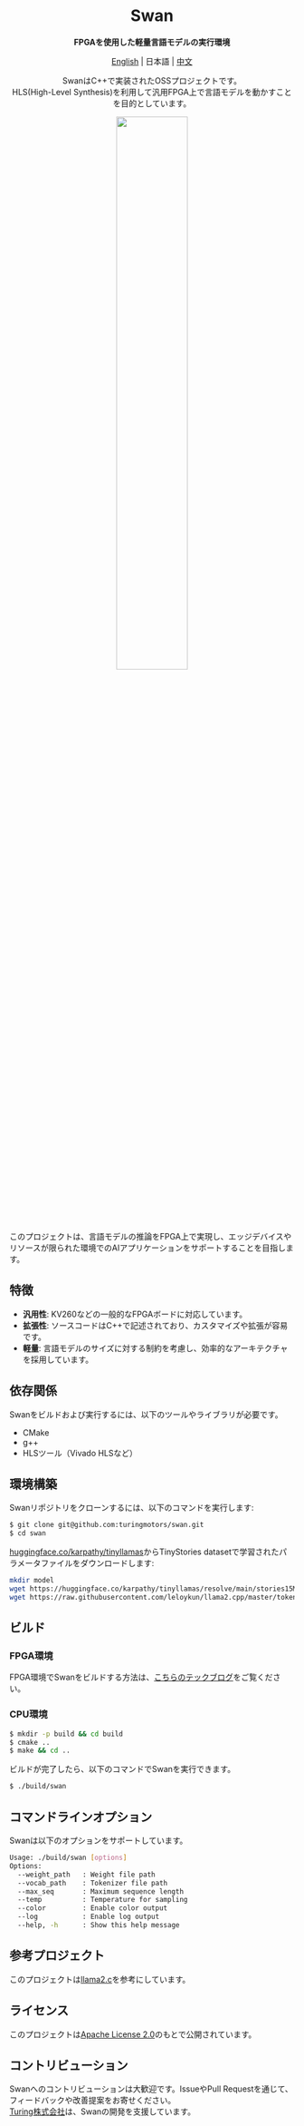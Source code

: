 <div align="center">

# Swan
**FPGAを使用した軽量言語モデルの実行環境**

[English](../README.md) | 日本語 | [中文](./README_CN.md)

SwanはC++で実装されたOSSプロジェクトです。  
HLS(High-Level Synthesis)を利用して汎用FPGA上で言語モデルを動かすことを目的としています。
</div>

<div align="center">
<img src="../images/swan_image.png" width="50%">
</div>

このプロジェクトは、言語モデルの推論をFPGA上で実現し、エッジデバイスやリソースが限られた環境でのAIアプリケーションをサポートすることを目指します。

## 特徴

- **汎用性**: KV260などの一般的なFPGAボードに対応しています。
- **拡張性**: ソースコードはC++で記述されており、カスタマイズや拡張が容易です。
- **軽量**: 言語モデルのサイズに対する制約を考慮し、効率的なアーキテクチャを採用しています。

## 依存関係

Swanをビルドおよび実行するには、以下のツールやライブラリが必要です。

- CMake
- g++
- HLSツール（Vivado HLSなど）

## 環境構築

Swanリポジトリをクローンするには、以下のコマンドを実行します:
```bash
$ git clone git@github.com:turingmotors/swan.git
$ cd swan
```

[huggingface.co/karpathy/tinyllamas](https://huggingface.co/karpathy/tinyllamas/tree/main)からTinyStories datasetで学習されたパラメータファイルをダウンロードします:
```bash
mkdir model
wget https://huggingface.co/karpathy/tinyllamas/resolve/main/stories15M.bin -O model/stories15M.bin
wget https://raw.githubusercontent.com/leloykun/llama2.cpp/master/tokenizer.bin -O model/tokenizer.bin
```

## ビルド

### FPGA環境

FPGA環境でSwanをビルドする方法は、[こちらのテックブログ](https://zenn.dev/turing_motors/articles/82505880d27d65)をご覧ください。

### CPU環境

```bash
$ mkdir -p build && cd build
$ cmake ..
$ make && cd ..
```
ビルドが完了したら、以下のコマンドでSwanを実行できます。

```bash
$ ./build/swan
```

## コマンドラインオプション

Swanは以下のオプションをサポートしています。

```bash
Usage: ./build/swan [options]
Options:
  --weight_path   : Weight file path
  --vocab_path    : Tokenizer file path
  --max_seq       : Maximum sequence length
  --temp          : Temperature for sampling
  --color         : Enable color output
  --log           : Enable log output
  --help, -h      : Show this help message
```

## 参考プロジェクト
このプロジェクトは[llama2.c](https://github.com/karpathy/llama2.c)を参考にしています。

## ライセンス
このプロジェクトは[Apache License 2.0](../LICENSE)のもとで公開されています。

## コントリビューション
Swanへのコントリビューションは大歓迎です。IssueやPull Requestを通じて、フィードバックや改善提案をお寄せください。  
[Turing株式会社](https://turing-motors.com/)は、Swanの開発を支援しています。
